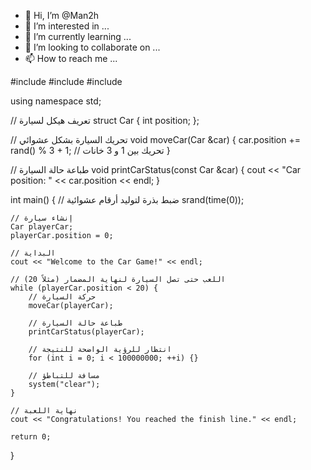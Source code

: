 - 👋 Hi, I’m @Man2h
- 👀 I’m interested in ...
- 🌱 I’m currently learning ...
- 💞️ I’m looking to collaborate on ...
- 📫 How to reach me ...

<!---
Man2h/Man2h is a ✨ special ✨ repository because its `README.md` (this file) appears on your GitHub profile.
You can click the Preview link to take a look at your changes.
--->
#include <iostream>
#include <cstdlib>
#include <ctime>

using namespace std;

// تعريف هيكل لسيارة
struct Car {
    int position;
};

// تحريك السيارة بشكل عشوائي
void moveCar(Car &car) {
    car.position += rand() % 3 + 1; // تحريك بين 1 و 3 خانات
}

// طباعة حالة السيارة
void printCarStatus(const Car &car) {
    cout << "Car position: " << car.position << endl;
}

int main() {
    // ضبط بذرة لتوليد أرقام عشوائية
    srand(time(0));

    // إنشاء سيارة
    Car playerCar;
    playerCar.position = 0;

    // البداية
    cout << "Welcome to the Car Game!" << endl;

    // اللعب حتى تصل السيارة لنهاية المضمار (مثلاً 20)
    while (playerCar.position < 20) {
        // حركة السيارة
        moveCar(playerCar);

        // طباعة حالة السيارة
        printCarStatus(playerCar);

        // انتظار للرؤية الواضحة للنتيجة
        for (int i = 0; i < 100000000; ++i) {}

        // مسافة للتباطؤ
        system("clear");
    }

    // نهاية اللعبة
    cout << "Congratulations! You reached the finish line." << endl;

    return 0;
}
